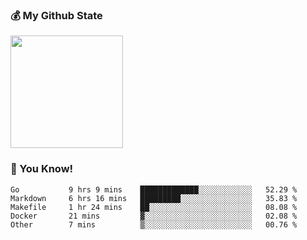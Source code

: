 ### :moneybag: My Github State

<img height="180em" src="https://github-readme-stats.vercel.app/api?username=G-Asura&show_icons=true&hide_border=true&count_private=true&include_all_commits=true" />

### :pill: You Know!
<!--START_SECTION:waka-->

```text
Go           9 hrs 9 mins    █████████████░░░░░░░░░░░░   52.29 %
Markdown     6 hrs 16 mins   █████████░░░░░░░░░░░░░░░░   35.83 %
Makefile     1 hr 24 mins    ██░░░░░░░░░░░░░░░░░░░░░░░   08.08 %
Docker       21 mins         ▓░░░░░░░░░░░░░░░░░░░░░░░░   02.08 %
Other        7 mins          ▒░░░░░░░░░░░░░░░░░░░░░░░░   00.76 %
```

<!--END_SECTION:waka-->

<!--
**G-Asura/G-Asura** is a ✨ _special_ ✨ repository because its `README.md` (this file) appears on your GitHub profile.

Here are some ideas to get you started:

- 🔭 I’m currently working on ...
- 🌱 I’m currently learning ...
- 👯 I’m looking to collaborate on ...
- 🤔 I’m looking for help with ...
- 💬 Ask me about ...
- 📫 How to reach me: ...
- 😄 Pronouns: ...
- ⚡ Fun fact: ...
-->
